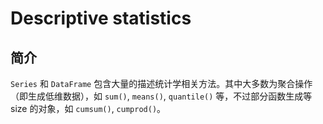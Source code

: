 # Descriptive statistics

## 简介

`Series` 和 `DataFrame` 包含大量的描述统计学相关方法。其中大多数为聚合操作（即生成低维数据），如 `sum()`, `means()`, `quantile()` 等，不过部分函数生成等 size 的对象，如 `cumsum()`, `cumprod()`。

